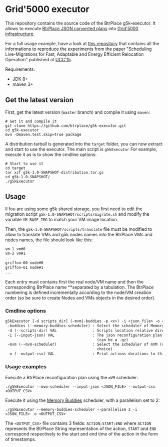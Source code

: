 # Grid'5000 executor

This repository contains the source code of the BtrPlace g5k-executor. It allows to execute [BtrPlace JSON converted plans](https://github.com/btrplace/scheduler/wiki/JSON-Messages#json-format-of-a-reconfigurationplan) into [Grid'5000 infrastructure](https://www.grid5000.fr/mediawiki/index.php/Grid5000:Home).

For a full usage example, have a look at [this repository](https://github.com/btrplace/migrations-UCC-15) that contains all the informations to reproduce the experiments from the paper "Scheduling Live-Migrations for Fast, Adaptable and Energy Efficient Relocation Operation" published at [UCC'15](http://cyprusconferences.org/ucc2015). 

Requirements:
* JDK 8+
* maven 3+

## Get the latest version

First, get the latest version (`master` branch) and compile it using `maven`:

``` shell
# Get it and compile it
git clone https://github.com/btrplace/g5k-executor.git
cd g5k-executor
mvn -Dmaven.test.skip=true package
```

A distribution tarball is generated into the `target` folder, you can now extract and start to use the executor. The main script is `g5kExecutor` For example, execute it as is to show the cmdline options:

``` shell
# Start to use it
cd target
tar xzf g5k-1.0-SNAPSHOT-distribution.tar.gz
cd g5k-1.0-SNAPSHOT/
./g5kExecutor
```
 
## Usage
  
Il fou are using some g5k shared storage, you first need to edit the migration script `g5k-1.0-SNAPSHOT/scripts/migrate.sh` and modify the variable `VM_BASE_IMG` to match your VM image location.

Then, the `g5k-1.0-SNAPSHOT/scripts/translate` file must be modified to allow to translate VMs and g5k nodes names into the BtrPlace VMs and nodes names, the file should look like this:

``` txt
vm-1 vm#0
vm-2 vm#1
...
griffon-60 node#0
griffon-61 node#1
...
```

Each entry must contains first the real node/VM name and then the corresponding BtrPlace name **separated by a tabulation. The BtrPlace numbering is defined incrementally according to the node/VM creation order (so be sure to create Nodes and VMs objects in the desired order).
 
### Cmdline options
 
``` txt
g5kExecutor [-d scripts_dir] (-mvm|-buddies -p <x>) -i <json_file> -o <output_file>
 -buddies (--memory-buddies-scheduler) : Select the scheduler of Memory buddies
 -d (--scripts-dir) VAL                : Scripts location relative directory
 -i (--input-json) VAL                 : The json reconfiguration plan to read
                                         (can be a .gz)
 -mvm (--mvm-scheduler)                : Select the scheduler of mVM (default
                                         choice)
 -o (--output-csv) VAL                 : Print actions durations to this file
 ```
 
### Usage examples

Execute a BtrPlace reconfiguration plan using the `mVM` scheduler:
 
 ``` shell
 ./g5kExecutor --mvm-scheduler --input-json <JSON_FILE> --output-csv <OUTPUT_CSV>
```

Execute it using the [Memory Buddies](http://dl.acm.org/citation.cfm?id=1508299) scheduler, with a parallelism set to 2:

``` shell
./g5kExecutor --memory-buddies-scheduler --parallelism 2 -i <JSON_FILE> -o <OUTPUT_CSV>
```

The `<OUTPUT_CSV>` file contains 3 fields: `ACTION;START;END` where `ACTION` represents the BtrPlace String representation of the action, `START` and `END` correspond respectively to the start and end time of the action in the form of timestamps.

